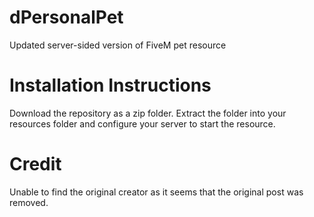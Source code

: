 # dPersonalPet
 Updated server-sided version of FiveM pet resource

# Installation Instructions
Download the repository as a zip folder. Extract the folder into your resources folder and configure your server to start the resource.

# Credit
Unable to find the original creator as it seems that the original post was removed.